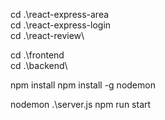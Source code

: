 cd .\react-express-area\
cd .\react-express-login\
cd .\react-review\

cd .\frontend\
cd .\backend\

npm install
npm install -g nodemon

nodemon .\server.js
npm run start